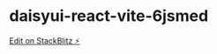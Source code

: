 # daisyui-react-vite-6jsmed

[Edit on StackBlitz ⚡️](https://stackblitz.com/edit/daisyui-react-vite-6jsmed)